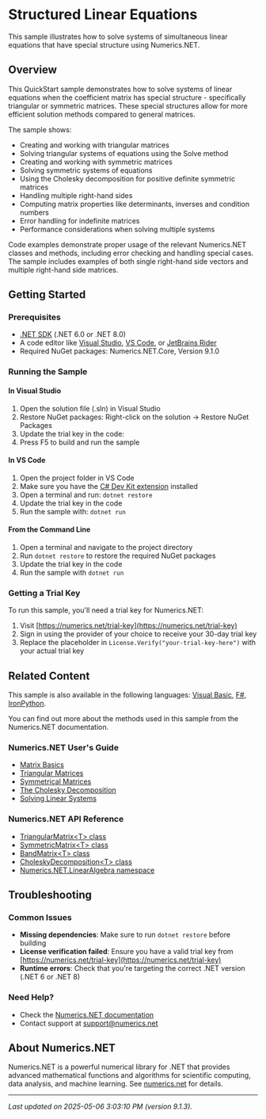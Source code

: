 # Structured Linear Equations

This sample illustrates how to solve systems of simultaneous linear equations that have special structure using Numerics.NET.

## Overview

This QuickStart sample demonstrates how to solve systems of linear equations when the coefficient 
matrix has special structure - specifically triangular or symmetric matrices. These special 
structures allow for more efficient solution methods compared to general matrices.

The sample shows:
- Creating and working with triangular matrices
- Solving triangular systems of equations using the Solve method
- Creating and working with symmetric matrices 
- Solving symmetric systems of equations
- Using the Cholesky decomposition for positive definite symmetric matrices
- Handling multiple right-hand sides
- Computing matrix properties like determinants, inverses and condition numbers
- Error handling for indefinite matrices
- Performance considerations when solving multiple systems

Code examples demonstrate proper usage of the relevant Numerics.NET classes and methods, including
error checking and handling special cases. The sample includes examples of both single right-hand
side vectors and multiple right-hand side matrices.


## Getting Started

### Prerequisites

- [.NET SDK](https://dotnet.microsoft.com/download) (.NET 6.0 or .NET 8.0)
- A code editor like [Visual Studio](https://visualstudio.microsoft.com/), [VS Code](https://code.visualstudio.com/), or [JetBrains Rider](https://www.jetbrains.com/rider/)
- Required NuGet packages: Numerics.NET.Core, Version 9.1.0

### Running the Sample

#### In Visual Studio
1. Open the solution file (.sln) in Visual Studio
2. Restore NuGet packages: Right-click on the solution → Restore NuGet Packages
3. Update the trial key in the code:
4. Press F5 to build and run the sample

#### In VS Code

1. Open the project folder in VS Code
2. Make sure you have the [C# Dev Kit extension](https://marketplace.visualstudio.com/items?itemName=ms-dotnettools.csdevkit) installed
3. Open a terminal and run: `dotnet restore`
4. Update the trial key in the code 
5. Run the sample with: `dotnet run`

#### From the Command Line

1. Open a terminal and navigate to the project directory
2. Run `dotnet restore` to restore the required NuGet packages
3. Update the trial key in the code
4. Run the sample with `dotnet run`

### Getting a Trial Key

To run this sample, you'll need a trial key for Numerics.NET:

1. Visit [https://numerics.net/trial-key](https://numerics.net/trial-key)
2. Sign in using the provider of your choice to receive your 30-day trial key
3. Replace the placeholder in `License.Verify("your-trial-key-here")` with your actual trial key

## Related Content

This sample is also available in the following languages: 
[Visual Basic](https://github.com/NumericsDotNet/quickstart-visualbasic/tree/net8.0/linear-algebra/solving-equations-and-least-squares/structured-linear-equations), [F#](https://github.com/NumericsDotNet/quickstart-fsharp/tree/net8.0/linear-algebra/solving-equations-and-least-squares/structured-linear-equations), [IronPython](https://github.com/NumericsDotNet/quickstart-ironpython/tree/net8.0/linear-algebra/solving-equations-and-least-squares/structured-linear-equations).

You can find out more about the methods used in this sample from the Numerics.NET documentation.

### Numerics.NET User's Guide

- [Matrix Basics](https://numerics.net/documentation/latest/vector-and-matrix/matrices/matrix-basics)
- [Triangular Matrices](https://numerics.net/documentation/latest/vector-and-matrix/structured-matrix-types/triangular-matrices)
- [Symmetrical Matrices](https://numerics.net/documentation/latest/vector-and-matrix/structured-matrix-types/symmetrical-matrices)
- [The Cholesky Decomposition](https://numerics.net/documentation/latest/vector-and-matrix/matrix-decompositions/cholesky-decomposition)
- [Solving Linear Systems](https://numerics.net/documentation/latest/vector-and-matrix/matrix-decompositions/solving-linear-systems)

### Numerics.NET API Reference

- [TriangularMatrix&lt;T&gt; class](https://numerics.net/documentation/latest/reference/numerics.net.linearalgebra.triangularmatrix-1)
- [SymmetricMatrix&lt;T&gt; class](https://numerics.net/documentation/latest/reference/numerics.net.linearalgebra.symmetricmatrix-1)
- [BandMatrix&lt;T&gt; class](https://numerics.net/documentation/latest/reference/numerics.net.linearalgebra.bandmatrix-1)
- [CholeskyDecomposition&lt;T&gt; class](https://numerics.net/documentation/latest/reference/numerics.net.linearalgebra.choleskydecomposition-1)
- [Numerics.NET.LinearAlgebra namespace](https://numerics.net/documentation/latest/reference/numerics.net.linearalgebra)


## Troubleshooting

### Common Issues

- **Missing dependencies**: Make sure to run `dotnet restore` before building
- **License verification failed**: Ensure you have a valid trial key from [https://numerics.net/trial-key](https://numerics.net/trial-key)
- **Runtime errors**: Check that you're targeting the correct .NET version (.NET 6 or .NET 8)

### Need Help?

- Check the [Numerics.NET documentation](https://numerics.net/documentation/)
- Contact support at [support@numerics.net](mailto:support@numerics.net?subject=StructuredLinearEquations%20QuickStart%20Sample%20%28C%23%29)

## About Numerics.NET

Numerics.NET is a powerful numerical library for .NET that provides advanced mathematical 
functions and algorithms for scientific computing, data analysis, and machine learning.
See [numerics.net](https://numerics.net) for details.

---

_Last updated on 2025-05-06 3:03:10 PM (version 9.1.3)._
